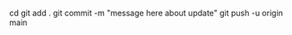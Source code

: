 cd <path to obsidian vault> 
git add .
git commit -m "message here about update"
git push -u origin main